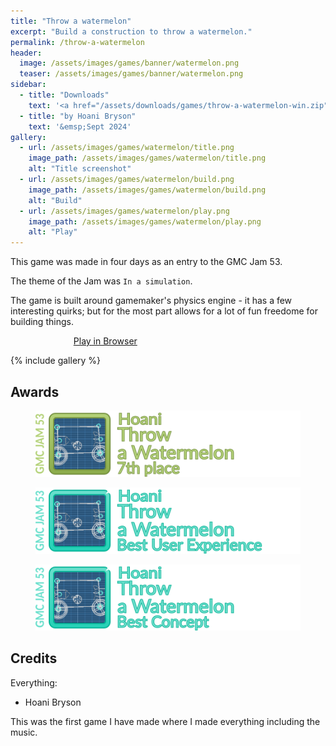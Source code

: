```yaml
---
title: "Throw a watermelon"
excerpt: "Build a construction to throw a watermelon."
permalink: /throw-a-watermelon
header:
  image: /assets/images/games/banner/watermelon.png
  teaser: /assets/images/games/banner/watermelon.png
sidebar:
  - title: "Downloads"
    text: '<a href="/assets/downloads/games/throw-a-watermelon-win.zip" class="btn btn--primary download-btn"><img src="/assets/icons/windows.svg" class="download-svg"/>Windows</a>'
  - title: "by Hoani Bryson"
    text: '&emsp;Sept 2024'
gallery:
  - url: /assets/images/games/watermelon/title.png
    image_path: /assets/images/games/watermelon/title.png
    alt: "Title screenshot"
  - url: /assets/images/games/watermelon/build.png
    image_path: /assets/images/games/watermelon/build.png
    alt: "Build"
  - url: /assets/images/games/watermelon/play.png
    image_path: /assets/images/games/watermelon/play.png
    alt: "Play"
---
```


This game was made in four days as an entry to the GMC Jam 53. 

The theme of the Jam was `In a simulation`.

The game is built around gamemaker's physics engine - it has a few interesting quirks; but for the most part allows for a lot of fun freedome for building things.

<a href="https://gx.games/games/4tl1i7/throw-a-watermelon/" class="btn btn--primary" style="margin-left:20%;width:60%">Play in Browser</a>

{% include gallery %}

## Awards

<figure style="margin-bottom:0"><img src="/assets/images/games/watermelon/medals/rank120.png"></figure> 
<figure style="margin-bottom:0"><img src="/assets/images/games/watermelon/medals/ux120.png"></figure> 
<figure style="margin-bottom:0"><img src="/assets/images/games/watermelon/medals/concept120.png"></figure> 

## Credits

Everything:
* Hoani Bryson

This was the first game I have made where I made everything including the music.

